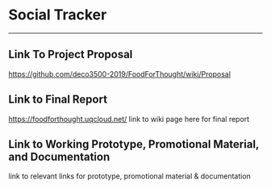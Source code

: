 # Social Tracker
***
## Link To Project Proposal
https://github.com/deco3500-2019/FoodForThought/wiki/Proposal

## Link to Final Report
https://foodforthought.uqcloud.net/
link to wiki page here for final report

## Link to Working Prototype, Promotional Material, and Documentation  
link to relevant links for prototype, promotional material & documentation
